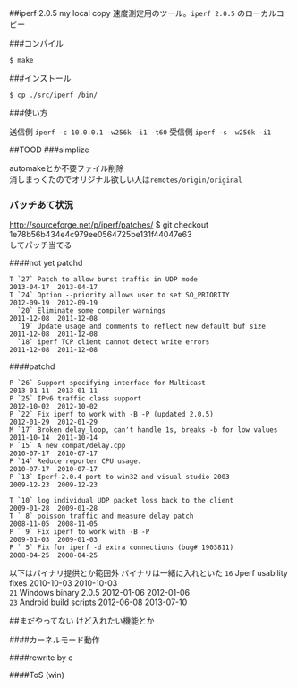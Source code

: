##iperf 2.0.5 my local copy
速度測定用のツール。`iperf 2.0.5` のローカルコピー  

###コンパイル

    $ make  

###インストール

    $ cp ./src/iperf /bin/  

###使い方

送信側 `iperf -c 10.0.0.1 -w256k -i1 -t60` 受信側 `iperf -s -w256k -i1`   

##TOOD
###simplize

automakeとか不要ファイル削除  
消しまっくたのでオリジナル欲しい人は`remotes/origin/original`   

### パッチあて状況

http://sourceforge.net/p/iperf/patches/
    $ git checkout 1e78b56b434e4c979ee0564725be131f44047e63   
してパッチ当てる

####not yet patchd

    T `27` Patch to allow burst traffic in UDP mode                          2013-04-17  2013-04-17  
    T `24` Option --priority allows user to set SO_PRIORITY                  2012-09-19  2012-09-19  
      `20` Eliminate some compiler warnings                                  2011-12-08  2011-12-08  
      `19` Update usage and comments to reflect new default buf size         2011-12-08  2011-12-08  
      `18` iperf TCP client cannot detect write errors                       2011-12-08  2011-12-08  

####patchd

    P `26` Support specifying interface for Multicast                        2013-01-11  2013-01-11  
    P `25` IPv6 traffic class support                                        2012-10-02  2012-10-02  
    P `22` Fix iperf to work with -B -P (updated 2.0.5)                      2012-01-29  2012-01-29  
    M `17` Broken delay_loop, can't handle 1s, breaks -b for low values      2011-10-14  2011-10-14  
    P `15` A new compat/​delay.cpp                                           2010-07-17  2010-07-17  
    P `14` Reduce reporter CPU usage.                                        2010-07-17  2010-07-17  
    P `13` Iperf-2.0.4 port to win32 and visual studio 2003                  2009-12-23  2009-12-23  

    T `10` log individual UDP packet loss back to the client                 2009-01-28  2009-01-28  
    T ` 8` poisson traffic and measure delay patch                           2008-11-05  2008-11-05  
    P ` 9` Fix iperf to work with -B -P                                      2009-01-03  2009-01-03  
    P ` 5` Fix for iperf -d extra connections (bug# 1903811)                 2008-04-25  2008-04-25  

以下はバイナリ提供とか範囲外 バイナリは一緒に入れといた
    `16`    Jperf usability fixes                                            2010-10-03  2010-10-03  
    `21`    Windows binary 2.0.5                                             2012-01-06  2012-01-06  
    `23`    Android build scripts                                            2012-06-08  2013-07-10  

##まだやってない けど入れたい機能とか

####カーネルモード動作   

####rewrite by c   

####ToS  (win)  

